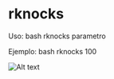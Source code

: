 # rknocks

Uso: bash rknocks parametro

Ejemplo: bash rknocks 100

![Alt text](/relative/path/to/cap.png "Optional Title")
